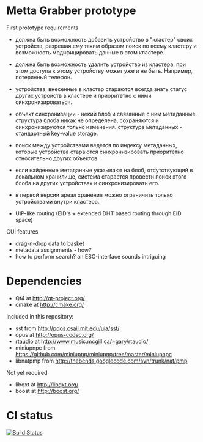 Metta Grabber prototype
=======================

First prototype requirements
* должна быть возможность добавить устройство в "кластер" своих устройств, разрешая ему таким образом поиск по всему кластеру и возможность модифицировать данные в этом кластере.
* должна быть возможность удалить устройство из кластера, при этом доступа к этому устройству может уже и не быть. Например, потерянный телефон.
* устройства, внесенные в кластер стараются всегда знать статус других устройств в кластере и приоритетно с ними синхронизироваться.
* объект синхронизации - некий блоб и связанные с ним метаданные. структура блоба никак не определена, сохраняются и синхронизируются только изменения. структура метаданных - стандартный key-value storage.
* поиск между устройствами ведется по индексу метаданных, которые устройства стараются синхронизировать приоритетно относительно других объектов.
* если найденные метаданные указывают на блоб, отсутствующий в локальном хранилище, система старается провести поиск этого блоба на других устройствах и синхронизировать его.
* в первой версии ареал хранения можно ограничить только устройствами внутри кластера.

* UIP-like routing (EID's + extended DHT based routing through EID space)

GUI features
* drag-n-drop data to basket
* metadata assignments - how?
* how to perform search? an ESC-interface sounds intriguing

Dependencies
============

* Qt4 at http://qt-project.org/
* cmake at http://cmake.org/

Included in this repository:
* sst from http://pdos.csail.mit.edu/uia/sst/
* opus at http://opus-codec.org/
* rtaudio at http://www.music.mcgill.ca/~gary/rtaudio/
* miniupnpc from https://github.com/miniupnp/miniupnp/tree/master/miniupnpc
* libnatpmp from http://thebends.googlecode.com/svn/trunk/nat/pmp

Not yet required
* libqxt at http://libqxt.org/
* boost at http://boost.org/

CI status
=========
[![Build Status](https://secure.travis-ci.org/berkus/metta-grabber.png)](http://travis-ci.org/berkus/metta-grabber)
